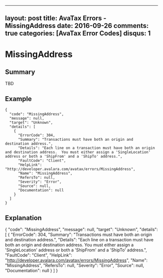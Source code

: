 
---
layout: post
title: AvaTax Errors - MissingAddress
date: 2016-09-26
comments: true
categories: [AvaTax Error Codes]
disqus: 1
---

# MissingAddress

## Summary

TBD

## Example

    {
      "code": "MissingAddress",
      "message": null,
      "target": "Unknown",
      "details": [
        {
          "ErrorCode": 304,
          "Summary": "Transactions must have both an origin and destination address.",
          "Details": "Each line on a transaction must have both an origin and destination address.  You must either assign a 'SingleLocation' address or both a 'ShipFrom' and a 'ShipTo' address.",
          "FaultCode": "Client",
          "HelpLink": "http://developer.avalara.com/avatax/errors/MissingAddress",
          "Name": "MissingAddress",
          "RefersTo": null,
          "Severity": "Error",
          "Source": null,
          "Documentation": null
        }
      ]
    }

## Explanation

{
      "code": "MissingAddress",
      "message": null,
      "target": "Unknown",
      "details": [
        {
          "ErrorCode": 304,
          "Summary": "Transactions must have both an origin and destination address.",
          "Details": "Each line on a transaction must have both an origin and destination address.  You must either assign a 'SingleLocation' address or both a 'ShipFrom' and a 'ShipTo' address.",
          "FaultCode": "Client",
          "HelpLink": "http://developer.avalara.com/avatax/errors/MissingAddress",
          "Name": "MissingAddress",
          "RefersTo": null,
          "Severity": "Error",
          "Source": null,
          "Documentation": null
        }
      ]
    }
